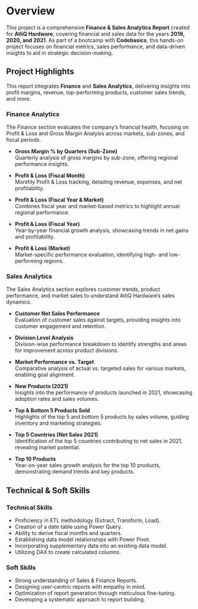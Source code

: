# Overview  
This project is a comprehensive **Finance & Sales Analytics Report** created for **AtliQ Hardware**, covering financial and sales data for the years **2019, 2020, and 2021**. As part of a bootcamp with **Codebasics**, this hands-on project focuses on financial metrics, sales performance, and data-driven insights to aid in strategic decision-making.

## Project Highlights  
This report integrates **Finance** and **Sales Analytics**, delivering insights into profit margins, revenue, top-performing products, customer sales trends, and more.

### **Finance Analytics**  
The Finance section evaluates the company’s financial health, focusing on Profit & Loss and Gross Margin Analysis across markets, sub-zones, and fiscal periods.

- **Gross Margin % by Quarters (Sub-Zone)**  
  Quarterly analysis of gross margins by sub-zone, offering regional performance insights.  

- **Profit & Loss (Fiscal Month)**  
  Monthly Profit & Loss tracking, detailing revenue, expenses, and net profitability.  

- **Profit & Loss (Fiscal Year & Market)**  
  Combines fiscal year and market-based metrics to highlight annual regional performance.  

- **Profit & Loss (Fiscal Year)**  
  Year-by-year financial growth analysis, showcasing trends in net gains and profitability.  

- **Profit & Loss (Market)**  
  Market-specific performance evaluation, identifying high- and low-performing regions.  

### **Sales Analytics**  
The Sales Analytics section explores customer trends, product performance, and market sales to understand AtliQ Hardware’s sales dynamics.  

- **Customer Net Sales Performance**  
  Evaluation of customer sales against targets, providing insights into customer engagement and retention.  

- **Division Level Analysis**  
  Division-wise performance breakdown to identify strengths and areas for improvement across product divisions.  

- **Market Performance vs. Target**  
  Comparative analysis of actual vs. targeted sales for various markets, enabling goal alignment.  

- **New Products (2021)**  
  Insights into the performance of products launched in 2021, showcasing adoption rates and sales volumes.  

- **Top & Bottom 5 Products Sold**  
  Highlights of the top 5 and bottom 5 products by sales volume, guiding inventory and marketing strategies.  

- **Top 5 Countries (Net Sales 2021)**  
  Identification of the top 5 countries contributing to net sales in 2021, revealing market potential.  

- **Top 10 Products**  
  Year-on-year sales growth analysis for the top 10 products, demonstrating demand trends and key products.  

## Technical & Soft Skills  

### **Technical Skills**  
-  Proficiency in ETL methodology (Extract, Transform, Load).  
-  Creation of a date table using Power Query.  
-  Ability to derive fiscal months and quarters.  
-  Establishing data model relationships with Power Pivot.  
-  Incorporating supplementary data into an existing data model.  
-  Utilizing DAX to create calculated columns.  

### **Soft Skills**  
-  Strong understanding of Sales & Finance Reports.  
-  Designing user-centric reports with empathy in mind.  
-  Optimization of report generation through meticulous fine-tuning.  
-  Developing a systematic approach to report building.
